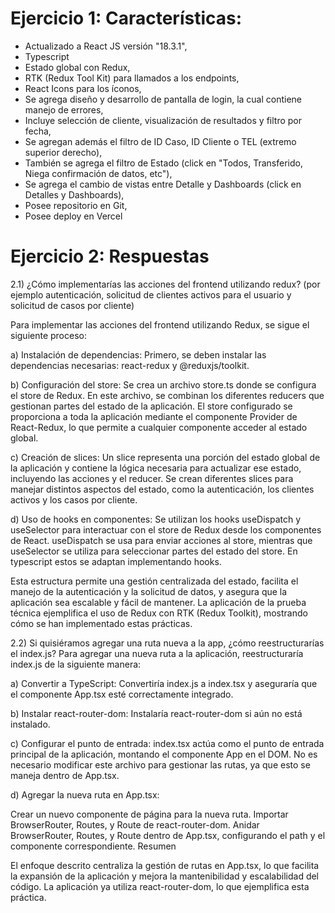# Ejercicio 1: Características:

 * Actualizado a React JS versión "18.3.1",
 * Typescript
 * Estado global con Redux,
 * RTK (Redux Tool Kit) para llamados a los endpoints,
 * React Icons para los íconos,
 * Se agrega diseño y desarrollo de pantalla de login, la cual contiene manejo de errores,
 * Incluye selección de cliente, visualización de resultados y filtro por fecha,
 * Se agregan además el filtro de ID Caso, ID Cliente o TEL (extremo superior derecho),
 * También se agrega el filtro de Estado (click en "Todos, Transferido, Niega confirmación de datos, etc"),
 * Se agrega el cambio de vistas entre Detalle y Dashboards (click en Detalles y Dashboards),
 * Posee repositorio en Git,
 * Posee deploy en Vercel 


# Ejercicio 2: Respuestas

2.1) ¿Cómo implementarías las acciones del frontend utilizando redux? (por ejemplo autenticación, solicitud de clientes activos para el usuario y solicitud de casos por cliente)

Para implementar las acciones del frontend utilizando Redux, se sigue el siguiente proceso:

a) Instalación de dependencias:
Primero, se deben instalar las dependencias necesarias: react-redux y @reduxjs/toolkit.

b) Configuración del store:
Se crea un archivo store.ts donde se configura el store de Redux. En este archivo, se combinan los diferentes reducers que gestionan partes del estado de la aplicación. El store configurado se proporciona a toda la aplicación mediante el componente Provider de React-Redux, lo que permite a cualquier componente acceder al estado global.

c) Creación de slices:
Un slice representa una porción del estado global de la aplicación y contiene la lógica necesaria para actualizar ese estado, incluyendo las acciones y el reducer. Se crean diferentes slices para manejar distintos aspectos del estado, como la autenticación, los clientes activos y los casos por cliente.

d) Uso de hooks en componentes:
Se utilizan los hooks useDispatch y useSelector para interactuar con el store de Redux desde los componentes de React. useDispatch se usa para enviar acciones al store, mientras que useSelector se utiliza para seleccionar partes del estado del store. En typescript estos se adaptan implementando hooks. 

Esta estructura permite una gestión centralizada del estado, facilita el manejo de la autenticación y la solicitud de datos, y asegura que la aplicación sea escalable y fácil de mantener. La aplicación de la prueba técnica ejemplifica el uso de Redux con RTK (Redux Toolkit), mostrando cómo se han implementado estas prácticas.

2.2) Si quisiéramos agregar una ruta nueva a la app, ¿cómo reestructurarías el index.js?
Para agregar una nueva ruta a la aplicación, reestructuraría index.js de la siguiente manera:

a) Convertir a TypeScript:
Convertiría index.js a index.tsx y aseguraría que el componente App.tsx esté correctamente integrado.

b) Instalar react-router-dom:
Instalaría react-router-dom si aún no está instalado.

c) Configurar el punto de entrada:
index.tsx actúa como el punto de entrada principal de la aplicación, montando el componente App en el DOM. No es necesario modificar este archivo para gestionar las rutas, ya que esto se maneja dentro de App.tsx.

d) Agregar la nueva ruta en App.tsx:

Crear un nuevo componente de página para la nueva ruta.
Importar BrowserRouter, Routes, y Route de react-router-dom.
Anidar BrowserRouter, Routes, y Route dentro de App.tsx, configurando el path y el componente correspondiente.
Resumen

El enfoque descrito centraliza la gestión de rutas en App.tsx, lo que facilita la expansión de la aplicación y mejora la mantenibilidad y escalabilidad del código. La aplicación ya utiliza react-router-dom, lo que ejemplifica esta práctica.